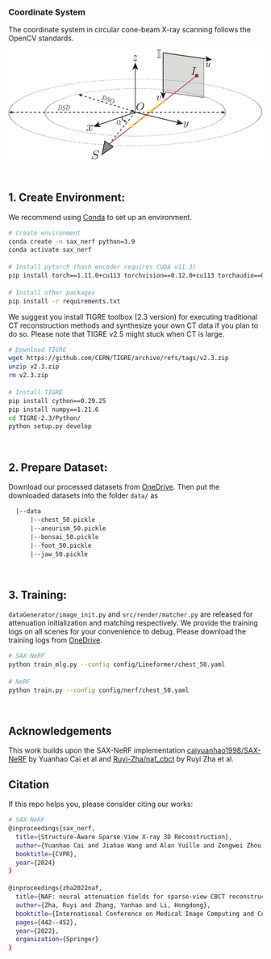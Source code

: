 ### Coordinate System

The coordinate system in circular cone-beam X-ray scanning follows the OpenCV standards.
<div align="center">
<p align="center"> <img src="fig/geo.jpg" width="800px"> </p>
</div>

&nbsp;

## 1. Create Environment:

We recommend using [Conda](https://docs.conda.io/en/latest/miniconda.html) to set up an environment.

``` sh
# Create environment
conda create -n sax_nerf python=3.9
conda activate sax_nerf

# Install pytorch (hash encoder requires CUDA v11.3)
pip install torch==1.11.0+cu113 torchvision==0.12.0+cu113 torchaudio==0.11.0 --extra-index-url https://download.pytorch.org/whl/cu113

# Install other packages
pip install -r requirements.txt
```

We suggest you install TIGRE toolbox (2.3 version) for executing traditional CT reconstruction methods and synthesize your own CT data if you plan to do so. Please note that TIGRE v2.5 might stuck when CT is large.
``` sh
# Download TIGRE
wget https://github.com/CERN/TIGRE/archive/refs/tags/v2.3.zip
unzip v2.3.zip
rm v2.3.zip

# Install TIGRE
pip install cython==0.29.25
pip install numpy==1.21.6
cd TIGRE-2.3/Python/
python setup.py develop
```

&nbsp;

## 2. Prepare Dataset:

Download our processed datasets from [OneDrive](https://studentuml-my.sharepoint.com/:f:/g/personal/yongtong_liu_student_uml_edu/EqyqNTlF081BvcSFyMPgygMBZ_Y-D7cEKdVlWoXycMTsxw?e=POO0TB). Then put the downloaded datasets into the folder `data/` as

```sh
  |--data
      |--chest_50.pickle
      |--aneurism_50.pickle
      |--bonsai_50.pickle
      |--foot_50.pickle
      |--jaw_50.pickle
```

&nbsp;

## 3. Training:

`dataGenerator/image_init.py` and `src/render/matcher.py` are released for attenuation initialization and matching respectively. We provide the training logs on all scenes for your convenience to debug. Please download the training logs from [OneDrive](https://studentuml-my.sharepoint.com/:f:/g/personal/yongtong_liu_student_uml_edu/EqyqNTlF081BvcSFyMPgygMBZ_Y-D7cEKdVlWoXycMTsxw?e=POO0TB).

```sh
# SAX-NeRF
python train_mlg.py --config config/Lineformer/chest_50.yaml

# NeRF
python train.py --config config/nerf/chest_50.yaml
```


&nbsp;

## Acknowledgements
This work builds upon the SAX-NeRF implementation [caiyuanhao1998/SAX-NeRF](https://github.com/caiyuanhao1998/SAX-NeRF) by Yuanhao Cai et al and [Ruyi-Zha/naf_cbct](https://github.com/Ruyi-Zha/naf_cbct) by Ruyi Zha et al.

## Citation
If this repo helps you, please consider citing our works:

```sh
# SAX-NeRF
@inproceedings{sax_nerf,
  title={Structure-Aware Sparse-View X-ray 3D Reconstruction},
  author={Yuanhao Cai and Jiahao Wang and Alan Yuille and Zongwei Zhou and Angtian Wang},
  booktitle={CVPR},
  year={2024}
}

@inproceedings{zha2022naf,
  title={NAF: neural attenuation fields for sparse-view CBCT reconstruction},
  author={Zha, Ruyi and Zhang, Yanhao and Li, Hongdong},
  booktitle={International Conference on Medical Image Computing and Computer-Assisted Intervention},
  pages={442--452},
  year={2022},
  organization={Springer}
}
```

